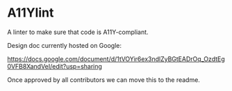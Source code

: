 # A11Ylint
A linter to make sure that code is A11Y-compliant.

Design doc currently hosted on Google:

https://docs.google.com/document/d/1tVOYir6ex3ndlZyBGtEADrOq_OzdtEg0VFB8XandVeI/edit?usp=sharing

Once approved by all contributors we can move this to the readme.
